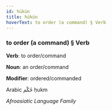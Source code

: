 ```yaml
---
id: hükün
title: hükün
hoverText: to order (a command) § Verb
---
```


### to order (a command) § Verb

**Verb**: to order/command

**Noun**: an order/command

**Modifier**: ordered/commanded

Arabic حُكْم ḥukm 

*Afroasiatic Language Family*